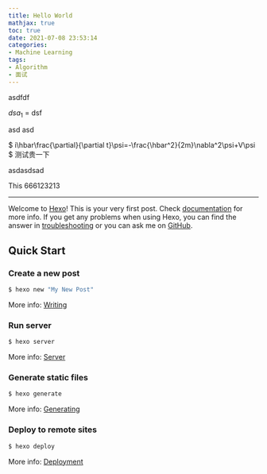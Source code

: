 ```yaml
---
title: Hello World
mathjax: true
toc: true
date: 2021-07-08 23:53:14
categories: 
- Machine Learning
tags:
- Algorithm
- 面试
---
```

asdfdf

$dsa_1$ = dsf

asd 
asd 

$ i\hbar\frac{\partial}{\partial t}\psi=-\frac{\hbar^2}{2m}\nabla^2\psi+V\psi $ 测试贵一下


asdasdsad 


This 
666123213
___
Welcome to [Hexo](https://hexo.io/)! This is your very first post. Check [documentation](https://hexo.io/docs/) for more info. If you get any problems when using Hexo, you can find the answer in [troubleshooting](https://hexo.io/docs/troubleshooting.html) or you can ask me on [GitHub](https://github.com/hexojs/hexo/issues).

## Quick Start

### Create a new post

``` bash
$ hexo new "My New Post"
```

More info: [Writing](https://hexo.io/docs/writing.html)

### Run server

``` bash
$ hexo server
```

More info: [Server](https://hexo.io/docs/server.html)

### Generate static files

``` bash
$ hexo generate
```

More info: [Generating](https://hexo.io/docs/generating.html)

### Deploy to remote sites

``` bash
$ hexo deploy
```

More info: [Deployment](https://hexo.io/docs/one-command-deployment.html)

